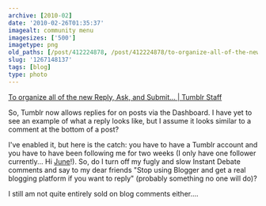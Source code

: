 ```yaml
---
archive: [2010-02]
date: '2010-02-26T01:35:37'
imagealt: community menu
imagesizes: ['500']
imagetype: png
old_paths: [/post/412224878, /post/412224878/to-organize-all-of-the-new-reply-ask-and-submit]
slug: '1267148137'
tags: [blog]
type: photo
---
```


[To organize all of the new Reply, Ask, and Submit... | Tumblr Staff][1]

So, Tumblr now allows replies for on posts via the Dashboard.  I have yet
to see an example of what a reply looks like, but I assume it looks
similar to a comment at the bottom of a post?

I've enabled it, but here is the catch: you have to have a Tumblr account
and you have to have been following me for two weeks (I only have one
follower currently... Hi [June][2]!).  So, do I turn off my fugly and slow
Instant Debate comments and say to my dear friends "Stop using Blogger and
get a real blogging platform if you want to reply" (probably something no
one will do)?

I still am not quite entirely sold on blog comments either....

[1]: http://staff.tumblr.com/post/411809675/community-menu
[2]: http://exploratisserie.com/
